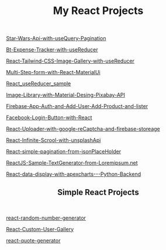 <div align="center"><h1>My React Projects</h1></div><br/>

<a href="https://github.com/murderuo/0-Star-Wars-Api-with-useQuery-Pagination">Star-Wars-Api-with-useQuery-Pagination</a>


<a href="https://github.com/murderuo/1-Bt-Expense-Tracker-with-useReducer">Bt-Expense-Tracker-with-useReducer</a>


<a href="https://github.com/murderuo/2-React-Tailwind-CSS-Image-Gallery-with-useReducer">React-Tailwind-CSS-Image-Gallery-with-useReducer</a>


<a href="https://github.com/murderuo/3-Multi-Step-form-with-React-MaterialUi">Multi-Step-form-with-React-MaterialUi</a>


<a href="https://github.com/murderuo/React_useReducer_sample">React_useReducer_sample</a>


<a href="https://github.com/murderuo/4-Image-Library-with-Material-Desing-Pixabay-API">Image-Library-with-Material-Desing-Pixabay-API</a>


<a href="https://github.com/murderuo/Firebase-App-Auth-and-Add-User-Add-Product-and-lister">Firebase-App-Auth-and-Add-User-Add-Product-and-lister</a>


<a href="https://github.com/murderuo/Facebook-Login-Button-with-React">Facebook-Login-Button-with-React</a>


<a href="https://github.com/murderuo/React-Uploader-with-google-reCaptcha-and-firebase-storeage">React-Uploader-with-google-reCaptcha-and-firebase-storeage</a>


<a href="https://github.com/murderuo/React-Infinite-Scrool-with-unsplashApi">React-Infinite-Scrool-with-unsplashApi</a>


<a href="https://github.com/murderuo/React-simple-pagination-from-jsonPlaceHolder">React-simple-pagination-from-jsonPlaceHolder</a> 


<a href="https://github.com/murderuo/ReactJS-Sample-TextGenerator-from-Loremipsum.net">ReactJS-Sample-TextGenerator-from-Loremipsum.net</a>


<a href="https://github.com/murderuo/React-data-display-with-apexcharts---Python-Backend">React-data-display-with-apexcharts---Python-Backend</a>

<div align="center"><h2>Simple React Projects</h2></div><br/>

<a href="https://github.com/murderuo/react-random-number-generator">react-random-number-generator</a>


<a href="https://github.com/murderuo/React-Custom-User-Gallery">React-Custom-User-Gallery</a>


<a href="https://github.com/murderuo/react-quote-generator">react-quote-generator</a> 













